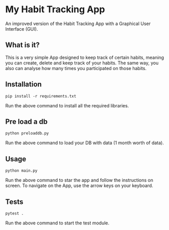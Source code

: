 # My Habit Tracking App

An improved version of the Habit Tracking App with a Graphical User Interface (GUI).

## What is it?

This is a very simple App designed to keep track of certain habits, meaning you can create, 
delete and keep track of your habits.
The same way, you also can analyse how many times you participated on those habits.

## Installation

```shell
pip install -r requirements.txt
```
Run the above command to install all the required libraries.
## Pre load a db

```shell
python preloaddb.py
```
Run the above command to load your DB with data (1 month worth of data).
## Usage

```shell
python main.py
```

Run the above command to star the app and follow the instructions on screen. 
To navigate on the App, use the arrow keys on your keyboard.

## Tests

```shell
pytest .
```
Run the above command to start the test module.